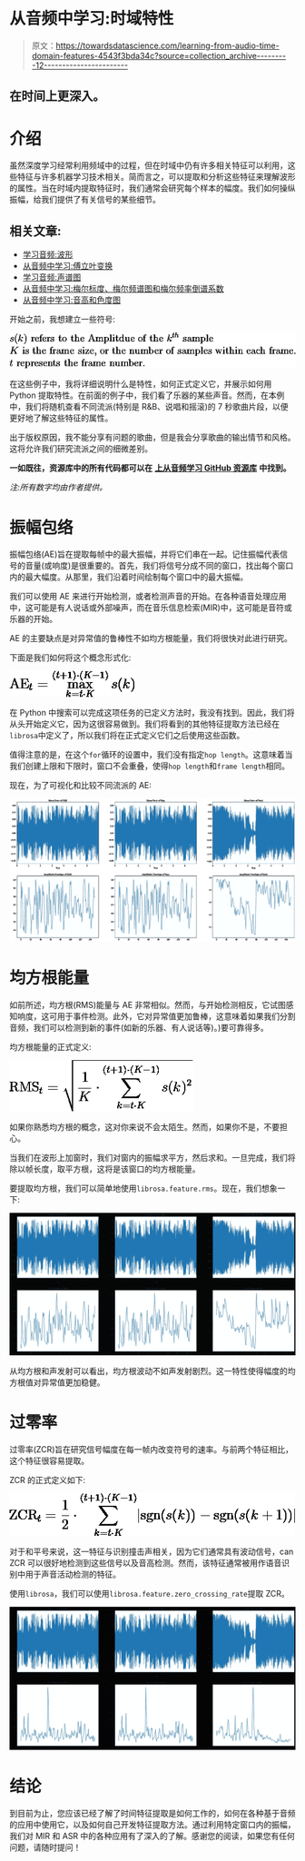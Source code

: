 # 从音频中学习:时域特性

> 原文：<https://towardsdatascience.com/learning-from-audio-time-domain-features-4543f3bda34c?source=collection_archive---------12----------------------->

## 在时间上更深入。

# 介绍

虽然深度学习经常利用频域中的过程，但在时域中仍有许多相关特征可以利用，这些特征与许多机器学习技术相关。简而言之，可以提取和分析这些特征来理解波形的属性。当在时域内提取特征时，我们通常会研究每个样本的幅度。我们如何操纵振幅，给我们提供了有关信号的某些细节。

## 相关文章:

*   [学习音频:波形](/learning-from-audio-wave-forms-46fc6f87e016)
*   [从音频中学习:傅立叶变换](/learning-from-audio-fourier-transformations-f000124675ee)
*   [学习音频:声谱图](/learning-from-audio-spectrograms-37df29dba98c)
*   [从音频中学习:梅尔标度、梅尔频谱图和梅尔频率倒谱系数](/learning-from-audio-the-mel-scale-mel-spectrograms-and-mel-frequency-cepstral-coefficients-f5752b6324a8)
*   [从音频中学习:音高和色度图](/learning-from-audio-pitch-and-chromagrams-5158028a505)

开始之前，我想建立一些符号:

![](img/bc676fd46849be8541ce9b47522ed123.png)

在这些例子中，我将详细说明什么是特性，如何正式定义它，并展示如何用 Python 提取特性。在前面的例子中，我们看了乐器的某些声音。然而，在本例中，我们将随机查看不同流派(特别是 R&B、说唱和摇滚)的 7 秒歌曲片段，以便更好地了解这些特征的属性。

出于版权原因，我不能分享有问题的歌曲，但是我会分享歌曲的输出情节和风格。这将允许我们研究流派之间的细微差别。

**一如既往，资源库中的所有代码都可以在** [**上从音频学习 GitHub 资源库**](https://github.com/theadamsabra/LearningfromAudio) **中找到。**

*注:所有数字均由作者提供。*

# 振幅包络

振幅包络(AE)旨在提取每帧中的最大振幅，并将它们串在一起。记住振幅代表信号的音量(或响度)是很重要的。首先，我们将信号分成不同的窗口，找出每个窗口内的最大幅度。从那里，我们沿着时间绘制每个窗口中的最大振幅。

我们可以使用 AE 来进行开始检测，或者检测声音的开始。在各种语音处理应用中，这可能是有人说话或外部噪声，而在音乐信息检索(MIR)中，这可能是音符或乐器的开始。

AE 的主要缺点是对异常值的鲁棒性不如均方根能量，我们将很快对此进行研究。

下面是我们如何将这个概念形式化:

![](img/3e79c0f58526537f3b22905629ba5af3.png)

在 Python 中搜索可以完成这项任务的已定义方法时，我没有找到。因此，我们将从头开始定义它，因为这很容易做到。我们将看到的其他特征提取方法已经在`librosa`中定义了，所以我们将在正式定义它们之后使用这些函数。

值得注意的是，在这个`for`循环的设置中，我们没有指定`hop length`。这意味着当我们创建上限和下限时，窗口不会重叠，使得`hop length`和`frame length`相同。

现在，为了可视化和比较不同流派的 AE:

![](img/a46d440d5baa956815c534af5dc205c1.png)

# 均方根能量

如前所述，均方根(RMS)能量与 AE 非常相似。然而，与开始检测相反，它试图感知响度，这可用于事件检测。此外，它对异常值更加鲁棒，这意味着如果我们分割音频，我们可以检测到新的事件(如新的乐器、有人说话等)。)要可靠得多。

均方根能量的正式定义:

![](img/c741628bbaff1abc9615de81855e14be.png)

如果你熟悉均方根的概念，这对你来说不会太陌生。然而，如果你不是，不要担心。

当我们在波形上加窗时，我们对窗内的振幅求平方，然后求和。一旦完成，我们将除以帧长度，取平方根，这将是该窗口的均方根能量。

要提取均方根，我们可以简单地使用`librosa.feature.rms`。现在，我们想象一下:

![](img/c64b6550695e11c89bba0b84faa4ac3b.png)

从均方根和声发射可以看出，均方根波动不如声发射剧烈。这一特性使得幅度的均方根值对异常值更加稳健。

# 过零率

过零率(ZCR)旨在研究信号幅度在每一帧内改变符号的速率。与前两个特征相比，这个特征很容易提取。

ZCR 的正式定义如下:

![](img/f93a85545b39346efa8ad53f2e500e7e.png)

对于和平号来说，这一特征与识别撞击声相关，因为它们通常具有波动信号，can ZCR 可以很好地检测到这些信号以及音高检测。然而，该特征通常被用作语音识别中用于声音活动检测的特征。

使用`librosa`，我们可以使用`librosa.feature.zero_crossing_rate`提取 ZCR。

![](img/51d29000f3a7246cadab6085dd0973c9.png)

# 结论

到目前为止，您应该已经了解了时间特征提取是如何工作的，如何在各种基于音频的应用中使用它，以及如何自己开发特征提取方法。通过利用特定窗口内的振幅，我们对 MIR 和 ASR 中的各种应用有了深入的了解。感谢您的阅读，如果您有任何问题，请随时提问！